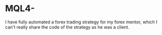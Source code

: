# MQL4-
I have fully automated a forex trading strategy for my forex mentor, which I can't really share the code of the strategy as he was a client. 
